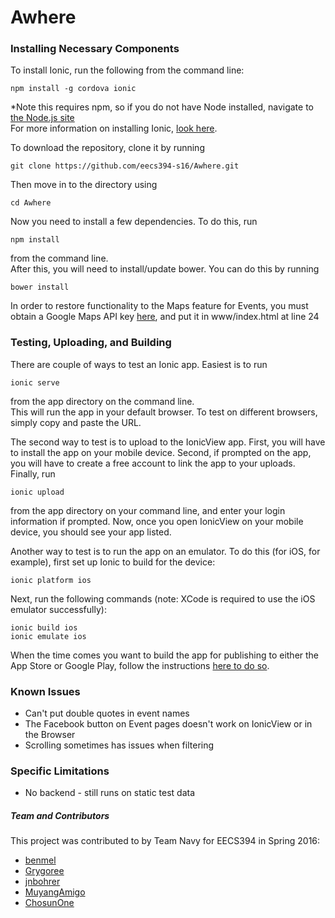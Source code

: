 # Awhere

### Installing Necessary Components

To install Ionic, run the following from the command line:  
```
npm install -g cordova ionic
``` 
*Note this requires npm, so if you do not have Node installed, navigate to [the Node.js site](https://nodejs.org/en/)  
For more information on installing Ionic, [look here](http://ionicframework.com/getting-started/).

To download the repository, clone it by running
```
git clone https://github.com/eecs394-s16/Awhere.git
```
Then move in to the directory using
```
cd Awhere
```

Now you need to install a few dependencies. To do this, run  
```
npm install
```  
from the command line.  
After this, you will need to install/update bower. You can do this by running  
```
bower install
```  

In order to restore functionality to the Maps feature for Events, you must obtain a Google Maps API key [here](https://developers.google.com/maps/documentation/javascript/get-api-key#key), and put it in www/index.html at line 24


### Testing, Uploading, and Building

There are couple of ways to test an Ionic app. Easiest is to run  
```
ionic serve
```  
from the app directory on the command line.  
This will run the app in your default browser. To test on different browsers, simply copy and paste the URL.

The second way to test is to upload to the IonicView app. First, you will have to install the app on your mobile device. Second, if prompted on the app, you will have to create a free account to link the app to your uploads.  
Finally, run  
```
ionic upload
```  
from the app directory on your command line, and enter your login information if prompted. Now, once you open IonicView on your mobile device, you should see your app listed.

Another way to test is to run the app on an emulator. To do this (for iOS, for example), first set up Ionic to build for the device:
```
ionic platform ios
```

Next, run the following commands (note: XCode is required to use the iOS emulator successfully): 
```
ionic build ios  
ionic emulate ios  
```

When the time comes you want to build the app for publishing to either the App Store or Google Play, follow the instructions [here to do so](http://ionicframework.com/docs/guide/publishing.html).

### Known Issues

* Can't put double quotes in event names
* The Facebook button on Event pages doesn't work on IonicView or in the Browser
* Scrolling sometimes has issues when filtering

### Specific Limitations

* No backend - still runs on static test data

##### Team and Contributors

This project was contributed to by Team Navy for EECS394 in Spring 2016:
* [benmel](https://github.com/benmel)
* [Grygoree](https://github.com/Grygoree)
* [jnbohrer](https://github.com/jnbohrer)
* [MuyangAmigo](https://github.com/MuyangAmigo)
* [ChosunOne](https://github.com/chosunone)
